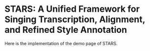 # STARS: A Unified Framework for Singing Transcription, Alignment, and Refined Style Annotation

Here is the implementation of the demo page of STARS.
